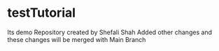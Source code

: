 # testTutorial
Its demo Repository created by Shefali Shah
Added other changes and these changes will be merged with Main Branch
